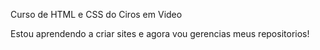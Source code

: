 Curso de HTML e CSS do Ciros em Video

Estou aprendendo a criar sites e agora vou gerencias meus repositorios!